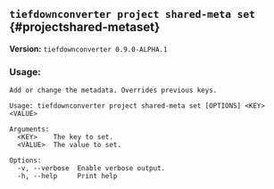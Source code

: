 ## `tiefdownconverter project shared-meta set` {#projectshared-metaset}

**Version:** `tiefdownconverter 0.9.0-ALPHA.1`

### Usage:
```
Add or change the metadata. Overrides previous keys.

Usage: tiefdownconverter project shared-meta set [OPTIONS] <KEY> <VALUE>

Arguments:
  <KEY>    The key to set.
  <VALUE>  The value to set.

Options:
  -v, --verbose  Enable verbose output.
  -h, --help     Print help
```

